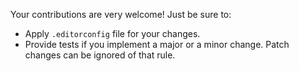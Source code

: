 Your contributions are very welcome! Just be sure to:
  - Apply `.editorconfig` file for your changes.
  - Provide tests if you implement a major or a minor change. Patch changes can be ignored of that rule.
